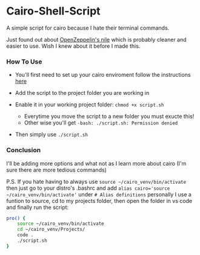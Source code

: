 # Cairo-Shell-Script
A simple script for cairo because I hate their terminal commands. 

Just found out about [OpenZeppelin's nile](https://github.com/OpenZeppelin/nile) which is probably cleaner and easier to use. Wish I knew about it before I made this.

### How To Use

* You'll first need to set up your cairo enviroment follow the instructions [here](https://www.cairo-lang.org/docs/quickstart.html)

* Add the script to the project  folder you are working in 

* Enable it in your working project folder: ```chmod +x script.sh```
	* Everytime you move the script to a new folder you must exucte this! 
	* Other wise you'll get ```-bash: ./script.sh: Permission denied``` 	 
* Then simply use ```./script.sh```

### Conclusion
I'll be adding more options and what not as I learn more about cairo (I'm sure there are more tedious commands)

P.S. If you hate having to always use ```source ~/cairo_venv/bin/activate``` then just go to your distro's .bashrc and add ```alias cairo='source ~/cairo_venv/bin/activate'``` under ```# Alias definitions``` personally I use a funtion to source, cd to my projects folder, then open the folder in vs code and finally run the script:
```bash
pro() {
	source ~/cairo_venv/bin/activate
	cd ~/cairo_venv/Projects/
	code .
	./script.sh
}
```
